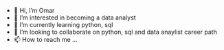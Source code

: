 - 👋 Hi, I’m Omar
- 👀 I’m interested in becoming a data analyst
- 🌱 I’m currently learning python, sql
- 💞️ I’m looking to collaborate on python, sql and data anaylist career path
- 📫 How to reach me ...

<!---
auy1jll/auy1jll is a ✨ special ✨ repository because its `README.md` (this file) appears on your GitHub profile.
You can click the Preview link to take a look at your changes.
--->
